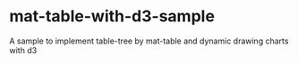 # mat-table-with-d3-sample
A sample to implement table-tree by mat-table and dynamic drawing charts with d3 
